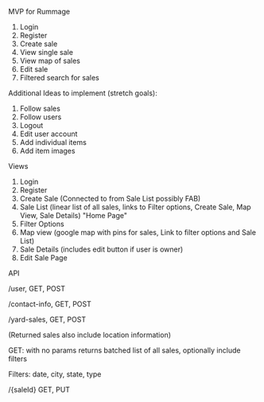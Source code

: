 MVP for Rummage

1. Login
2. Register
3. Create sale
4. View single sale
5. View map of sales
6. Edit sale
7. Filtered search for sales

Additional Ideas to implement (stretch goals):

1. Follow sales
2. Follow users
3. Logout
4. Edit user account
5. Add individual items
6. Add item images

Views

1. Login
2. Register
3. Create Sale (Connected to from Sale List possibly FAB)
4. Sale List (linear list of all sales, links to Filter options, Create Sale, Map View, Sale Details) &quot;Home Page&quot;
5. Filter Options
6. Map view (google map with pins for sales, Link to filter options and Sale List)
7. Sale Details (includes edit button if user is owner)
8. Edit Sale Page

API

/user, GET, POST

/contact-info, GET, POST

/yard-sales, GET, POST

(Returned sales also include location information)

GET: with no params returns batched list of all sales, optionally include filters

Filters: date, city, state, type

/{saleId} GET, PUT
